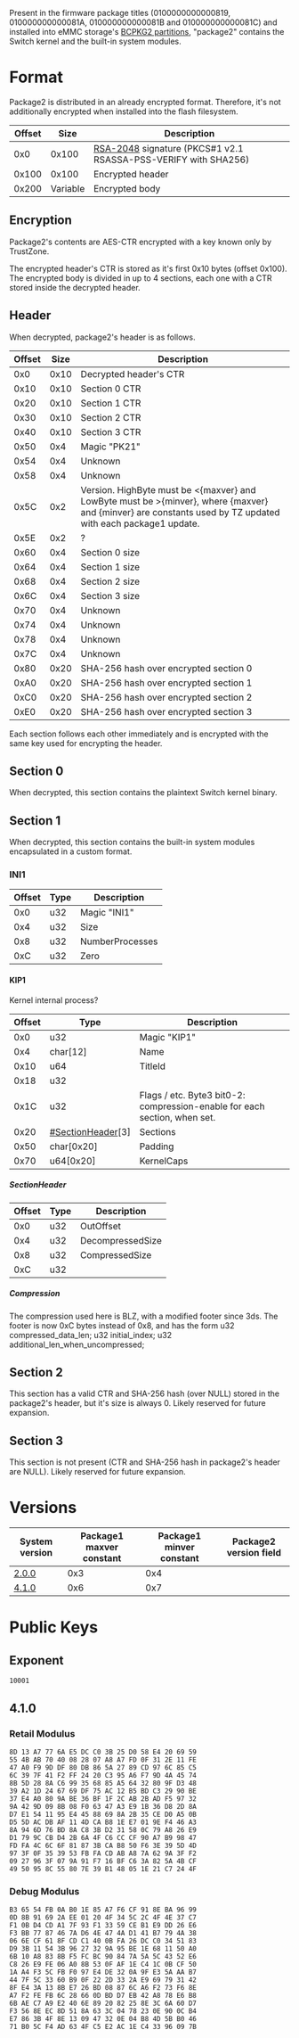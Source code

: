 Present in the firmware package titles (0100000000000819,
010000000000081A, 010000000000081B and 010000000000081C) and installed
into eMMC storage's [BCPKG2
partitions](Flash%20Filesystem#User%20Partitions.md##User_Partitions "wikilink"),
"package2" contains the Switch kernel and the built-in system modules.

# Format

Package2 is distributed in an already encrypted format. Therefore, it's
not additionally encrypted when installed into the flash
filesystem.

| Offset | Size     | Description                                                                                |
| ------ | -------- | ------------------------------------------------------------------------------------------ |
| 0x0    | 0x100    | [RSA-2048](#Public_Keys "wikilink") signature (PKCS\#1 v2.1 RSASSA-PSS-VERIFY with SHA256) |
| 0x100  | 0x100    | Encrypted header                                                                           |
| 0x200  | Variable | Encrypted body                                                                             |

## Encryption

Package2's contents are AES-CTR encrypted with a key known only by
TrustZone.

The encrypted header's CTR is stored as it's first 0x10 bytes (offset
0x100). The encrypted body is divided in up to 4 sections, each one with
a CTR stored inside the decrypted header.

## Header

When decrypted, package2's header is as
follows.

| Offset | Size | Description                                                                                                                                                  |
| ------ | ---- | ------------------------------------------------------------------------------------------------------------------------------------------------------------ |
| 0x0    | 0x10 | Decrypted header's CTR                                                                                                                                       |
| 0x10   | 0x10 | Section 0 CTR                                                                                                                                                |
| 0x20   | 0x10 | Section 1 CTR                                                                                                                                                |
| 0x30   | 0x10 | Section 2 CTR                                                                                                                                                |
| 0x40   | 0x10 | Section 3 CTR                                                                                                                                                |
| 0x50   | 0x4  | Magic "PK21"                                                                                                                                                 |
| 0x54   | 0x4  | Unknown                                                                                                                                                      |
| 0x58   | 0x4  | Unknown                                                                                                                                                      |
| 0x5C   | 0x2  | Version. HighByte must be \<{maxver} and LowByte must be \>{minver}, where {maxver} and {minver} are constants used by TZ updated with each package1 update. |
| 0x5E   | 0x2  | ?                                                                                                                                                            |
| 0x60   | 0x4  | Section 0 size                                                                                                                                               |
| 0x64   | 0x4  | Section 1 size                                                                                                                                               |
| 0x68   | 0x4  | Section 2 size                                                                                                                                               |
| 0x6C   | 0x4  | Section 3 size                                                                                                                                               |
| 0x70   | 0x4  | Unknown                                                                                                                                                      |
| 0x74   | 0x4  | Unknown                                                                                                                                                      |
| 0x78   | 0x4  | Unknown                                                                                                                                                      |
| 0x7C   | 0x4  | Unknown                                                                                                                                                      |
| 0x80   | 0x20 | SHA-256 hash over encrypted section 0                                                                                                                        |
| 0xA0   | 0x20 | SHA-256 hash over encrypted section 1                                                                                                                        |
| 0xC0   | 0x20 | SHA-256 hash over encrypted section 2                                                                                                                        |
| 0xE0   | 0x20 | SHA-256 hash over encrypted section 3                                                                                                                        |

Each section follows each other immediately and is encrypted with the
same key used for encrypting the header.

## Section 0

When decrypted, this section contains the plaintext Switch kernel
binary.

## Section 1

When decrypted, this section contains the built-in system modules
encapsulated in a custom format.

### INI1

| Offset | Type | Description     |
| ------ | ---- | --------------- |
| 0x0    | u32  | Magic "INI1"    |
| 0x4    | u32  | Size            |
| 0x8    | u32  | NumberProcesses |
| 0xC    | u32  | Zero            |

#### KIP1

Kernel internal
process?

| Offset | Type                                              | Description                                                               |
| ------ | ------------------------------------------------- | ------------------------------------------------------------------------- |
| 0x0    | u32                                               | Magic "KIP1"                                                              |
| 0x4    | char\[12\]                                        | Name                                                                      |
| 0x10   | u64                                               | TitleId                                                                   |
| 0x18   | u32                                               |                                                                           |
| 0x1C   | u32                                               | Flags / etc. Byte3 bit0-2: compression-enable for each section, when set. |
| 0x20   | [\#SectionHeader](#SectionHeader "wikilink")\[3\] | Sections                                                                  |
| 0x50   | char\[0x20\]                                      | Padding                                                                   |
| 0x70   | u64\[0x20\]                                       | KernelCaps                                                                |

##### SectionHeader

| Offset | Type | Description      |
| ------ | ---- | ---------------- |
| 0x0    | u32  | OutOffset        |
| 0x4    | u32  | DecompressedSize |
| 0x8    | u32  | CompressedSize   |
| 0xC    | u32  |                  |

##### Compression

The compression used here is BLZ, with a modified footer since 3ds. The
footer is now 0xC bytes instead of 0x8, and has the form u32
compressed\_data\_len; u32 initial\_index; u32
additional\_len\_when\_uncompressed;

## Section 2

This section has a valid CTR and SHA-256 hash (over NULL) stored in the
package2's header, but it's size is always 0. Likely reserved for future
expansion.

## Section 3

This section is not present (CTR and SHA-256 hash in package2's header
are NULL). Likely reserved for future
expansion.

# Versions

| System version               | Package1 maxver constant | Package1 minver constant | Package2 version field |
| ---------------------------- | ------------------------ | ------------------------ | ---------------------- |
| [2.0.0](2.0.0.md "wikilink") | 0x3                      | 0x4                      |                        |
| [4.1.0](4.1.0.md "wikilink") | 0x6                      | 0x7                      |                        |

# Public Keys

## Exponent

`10001`

## 4.1.0

### Retail Modulus

`8D 13 A7 77 6A E5 DC C0 3B 25 D0 58 E4 20 69 59`  
`55 4B AB 70 40 08 28 07 A8 A7 FD 0F 31 2E 11 FE`  
`47 A0 F9 9D DF 80 DB 86 5A 27 89 CD 97 6C 85 C5`  
`6C 39 7F 41 F2 FF 24 20 C3 95 A6 F7 9D 4A 45 74`  
`8B 5D 28 8A C6 99 35 68 85 A5 64 32 80 9F D3 48`  
`39 A2 1D 24 67 69 DF 75 AC 12 B5 BD C3 29 90 BE`  
`37 E4 A0 80 9A BE 36 BF 1F 2C AB 2B AD F5 97 32`  
`9A 42 9D 09 8B 08 F0 63 47 A3 E9 1B 36 D8 2D 8A`  
`D7 E1 54 11 95 E4 45 88 69 8A 2B 35 CE D0 A5 0B`  
`D5 5D AC DB AF 11 4D CA B8 1E E7 01 9E F4 46 A3`  
`8A 94 6D 76 BD 8A C8 3B D2 31 58 0C 79 A8 26 E9`  
`D1 79 9C CB D4 2B 6A 4F C6 CC CF 90 A7 B9 98 47`  
`FD FA 4C 6C 6F 81 87 3B CA B8 50 F6 3E 39 5D 4D`  
`97 3F 0F 35 39 53 FB FA CD AB A8 7A 62 9A 3F F2`  
`09 27 96 3F 07 9A 91 F7 16 BF C6 3A 82 5A 4B CF`  
`49 50 95 8C 55 80 7E 39 B1 48 05 1E 21 C7 24 4F`

### Debug Modulus

`B3 65 54 FB 0A B0 1E 85 A7 F6 CF 91 8E BA 96 99`  
`0D 8B 91 69 2A EE 01 20 4F 34 5C 2C 4F 4E 37 C7`  
`F1 0B D4 CD A1 7F 93 F1 33 59 CE B1 E9 DD 26 E6`  
`F3 BB 77 87 46 7A D6 4E 47 4A D1 41 B7 79 4A 38`  
`06 6E CF 61 8F CD C1 40 0B FA 26 DC C0 34 51 83`  
`D9 3B 11 54 3B 96 27 32 9A 95 BE 1E 68 11 50 A0`  
`6B 10 A8 83 8B F5 FC BC 90 84 7A 5A 5C 43 52 E6`  
`C8 26 E9 FE 06 A0 8B 53 0F AF 1E C4 1C 0B CF 50`  
`1A A4 F3 5C FB F0 97 E4 DE 32 0A 9F E3 5A AA B7`  
`44 7F 5C 33 60 B9 0F 22 2D 33 2A E9 69 79 31 42`  
`8F E4 3A 13 8B E7 26 BD 08 87 6C A6 F2 73 F6 8E`  
`A7 F2 FE FB 6C 28 66 0D BD D7 EB 42 A8 78 E6 B8`  
`6B AE C7 A9 E2 40 6E 89 20 82 25 8E 3C 6A 60 D7`  
`F3 56 8E EC 8D 51 8A 63 3C 04 78 23 0E 90 0C B4`  
`E7 86 3B 4F 8E 13 09 47 32 0E 04 B8 4D 5B B0 46`  
`71 B0 5C F4 AD 63 4F C5 E2 AC 1E C4 33 96 09 7B`
